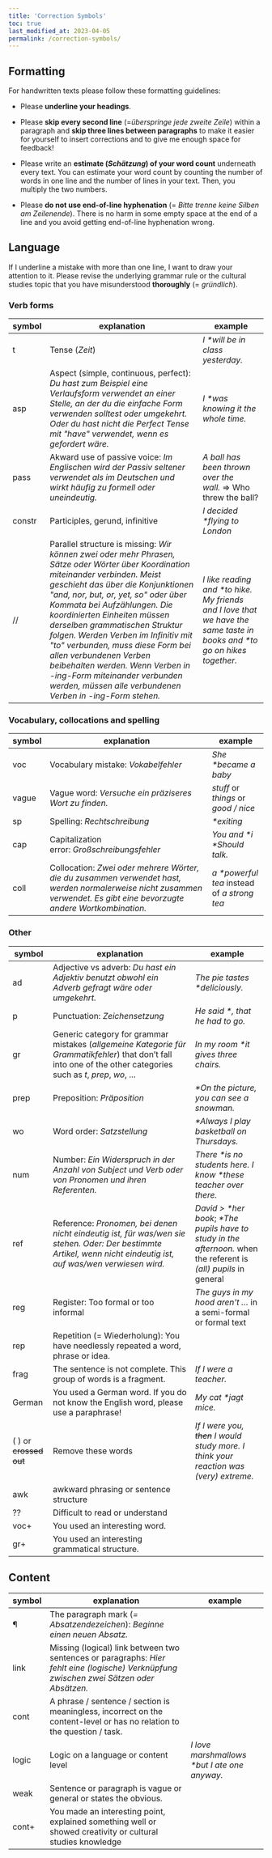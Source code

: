 ```yaml
---
title: 'Correction Symbols'
toc: true
last_modified_at: 2023-04-05
permalink: /correction-symbols/
---
```


## Formatting

For handwritten texts please follow these formatting guidelines:

- Please **underline your headings**.

- Please **skip every second line** (=_überspringe jede zweite Zeile_) within a
paragraph and **skip three lines between paragraphs** to make it easier for
yourself to insert corrections and to give me enough space for feedback!

- Please write an **estimate (_Schätzung_) of your word count** underneath
every text. You can estimate your word count by counting the number of words in
one line and the number of lines in your text. Then, you multiply the two
numbers.

- Please **do not use end-of-line hyphenation** (= _Bitte trenne keine Silben
am Zeilenende_). There is no harm in some empty space at the end of a line and
you avoid getting end-of-line hyphenation wrong.

## Language

If I underline a mistake with more than one line, I want to draw your attention
to it. Please revise the underlying grammar rule or the cultural studies topic
that you have misunderstood **thoroughly** (= _gründlich_).

### Verb forms

| symbol | explanation | example |
|----|----|----|
| t | Tense (_Zeit_) | _I \*will be in class yesterday._ |
| asp | Aspect (simple, continuous, perfect): _Du hast zum Beispiel eine Verlaufsform verwendet an einer Stelle, an der du die einfache Form verwenden solltest oder umgekehrt. Oder du hast nicht die Perfect Tense mit "have" verwendet, wenn es gefordert wäre._ | _I \*was knowing it the whole time._ |
| pass | Akward use of passive voice: _Im Englischen wird der Passiv seltener verwendet als im Deutschen und wirkt häufig zu formell oder uneindeutig._ | _A ball has been thrown over the wall._ => Who threw the ball? |
| constr | Participles, gerund, infinitive | _I decided \*flying to London_ |
| // | Parallel structure is missing: _Wir können zwei oder mehr Phrasen, Sätze oder Wörter über Koordination miteinander verbinden. Meist geschieht das über die Konjunktionen "and, nor, but, or, yet, so" oder über Kommata bei Aufzählungen. Die koordinierten Einheiten müssen derselben grammatischen Struktur folgen. Werden Verben im Infinitiv mit "to" verbunden, muss diese Form bei allen verbundenen Verben beibehalten werden. Wenn Verben in -ing-Form miteinander verbunden werden, müssen alle verbundenen Verben in -ing-Form stehen._  | _I like reading and \*to hike. My friends and I love that we have the same taste in books and \*to go on hikes together._ |

### Vocabulary, collocations and spelling

| symbol | explanation | example |
|----|----|----|
| voc | Vocabulary mistake: _Vokabelfehler_ | _She \*became a baby_ |
| vague | Vague word: _Versuche ein präziseres Wort zu finden._ | _stuff_ or _things_ or _good / nice_ |
| sp | Spelling: _Rechtschreibung_ | _\*exiting_ |
| cap | Capitalization error: _Großschreibungsfehler_ | _You and \*i \*Should talk._ |
| coll | Collocation: _Zwei oder mehrere Wörter, die du zusammen verwendet hast, werden normalerweise nicht zusammen verwendet. Es gibt eine bevorzugte andere Wortkombination._ | _a \*powerful tea_ instead of _a strong tea_ |

### Other

| symbol | explanation | example |
|----|----|----|
| ad | Adjective vs adverb: _Du hast ein Adjektiv benutzt obwohl ein Adverb gefragt wäre oder umgekehrt._ | _The pie tastes \*deliciously._ |
| p | Punctuation: _Zeichensetzung_ | _He said \*, that he had to go._ |
| gr | Generic category for grammar mistakes (_allgemeine Kategorie für Grammatikfehler_) that don’t fall into one of the other categories such as _t_, _prep_, _wo_, ... | _In my room \*it gives three chairs._ |
| prep | Preposition: _Präposition_ | _\*On the picture, you can see a snowman._ |
| wo | Word order: _Satzstellung_ | _\*Always I play basketball on Thursdays._ |
| num | Number: _Ein Widerspruch in der Anzahl von Subject und Verb oder von Pronomen und ihren Referenten._ | _There \*is no students here. I know \*these teacher over there._ |
| ref | Reference: _Pronomen, bei denen nicht eindeutig ist, für was/wen sie stehen. Oder: Der bestimmte Artikel, wenn nicht eindeutig ist, auf was/wen verwiesen wird._ | _David > \*her book_; _\*The pupils have to study in the afternoon._ when the referent is _(all) pupils_ in general |
| reg | Register: Too formal or too informal | _The guys in my hood aren't …_ in a semi-formal or formal text |
| rep | Repetition (= Wiederholung): You have needlessly repeated a word, phrase or idea. | |
| frag | The sentence is not complete. This group of words is a fragment. | _If I were a teacher._ |
| German | You used a German word. If you do not know the English word, please use a paraphrase! | _My cat \*jagt mice._ |
| ( ) or ~~crossed out~~ | Remove these words | _If I were you, ~~then~~ I would study more. I think your reaction was (very) extreme._ |
| awk | awkward phrasing or sentence structure ||
| ?? | Difficult to read or understand | |
| voc+ | You used an interesting word. | |
| gr+ | You used an interesting grammatical structure. | |

## Content

| symbol | explanation | example |
|----|----|----|
| ¶ | The paragraph mark (_= Absatzendezeichen_): _Beginne einen neuen Absatz._ | |
| link | Missing (logical) link between two sentences or paragraphs: _Hier fehlt eine (logische) Verknüpfung zwischen zwei Sätzen oder Absätzen._ | |
| cont | A phrase / sentence / section is meaningless, incorrect on the content-level or has no relation to the question / task. | |
| logic | Logic on a language or content level | _I love marshmallows \*but I ate one anyway._ |
| weak | Sentence or paragraph is vague or general or states the obvious. | |
| cont+ | You made an interesting point, explained something well or showed creativity or cultural studies knowledge | |
